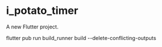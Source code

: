 # i_potato_timer

A new Flutter project.

flutter pub run build_runner build --delete-conflicting-outputs
